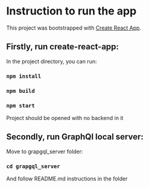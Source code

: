 # Instruction to run the app

This project was bootstrapped with [Create React App](https://github.com/facebook/create-react-app).

## Firstly, run create-react-app:

In the project directory, you can run:

### `npm install`
### `npm build`
### `npm start`

Project should be opened with no backend in it

## Secondly, run GraphQl local server:

Move to grapgql_server folder: 
### `cd grapgql_server`

And follow README.md instructions in the folder

